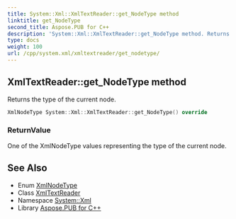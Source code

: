 ```yaml
---
title: System::Xml::XmlTextReader::get_NodeType method
linktitle: get_NodeType
second_title: Aspose.PUB for C++
description: 'System::Xml::XmlTextReader::get_NodeType method. Returns the type of the current node in C++.'
type: docs
weight: 100
url: /cpp/system.xml/xmltextreader/get_nodetype/
---
```

## XmlTextReader::get_NodeType method


Returns the type of the current node.

```cpp
XmlNodeType System::Xml::XmlTextReader::get_NodeType() override
```


### ReturnValue

One of the XmlNodeType values representing the type of the current node.

## See Also

* Enum [XmlNodeType](../../xmlnodetype/)
* Class [XmlTextReader](../)
* Namespace [System::Xml](../../)
* Library [Aspose.PUB for C++](../../../)
